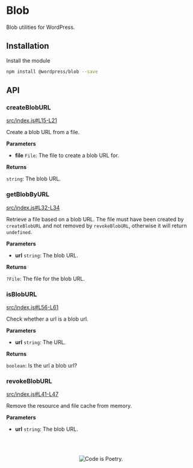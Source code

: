 # Blob

Blob utilities for WordPress.

## Installation

Install the module

```bash
npm install @wordpress/blob --save
```

## API

<!-- START TOKEN(Autogenerated API docs) -->

### createBlobURL

[src/index.js#L15-L21](src/index.js#L15-L21)

Create a blob URL from a file.

**Parameters**

-   **file** `File`: The file to create a blob URL for.

**Returns**

`string`: The blob URL.

### getBlobByURL

[src/index.js#L32-L34](src/index.js#L32-L34)

Retrieve a file based on a blob URL. The file must have been created by
`createBlobURL` and not removed by `revokeBlobURL`, otherwise it will return
`undefined`.

**Parameters**

-   **url** `string`: The blob URL.

**Returns**

`?File`: The file for the blob URL.

### isBlobURL

[src/index.js#L56-L61](src/index.js#L56-L61)

Check whether a url is a blob url.

**Parameters**

-   **url** `string`: The URL.

**Returns**

`boolean`: Is the url a blob url?

### revokeBlobURL

[src/index.js#L41-L47](src/index.js#L41-L47)

Remove the resource and file cache from memory.

**Parameters**

-   **url** `string`: The blob URL.


<!-- END TOKEN(Autogenerated API docs) -->

<br/><br/><p align="center"><img src="https://s.w.org/style/images/codeispoetry.png?1" alt="Code is Poetry." /></p>
